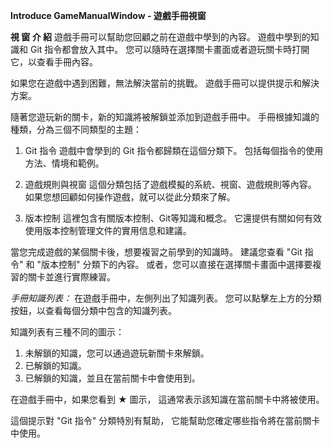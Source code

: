 **Introduce GameManualWindow - 遊戲手冊視窗**

**視 窗 介 紹**
遊戲手冊可以幫助您回顧之前在遊戲中學到的內容。
遊戲中學到的知識和 Git 指令都會放入其中。
您可以隨時在選擇關卡畫面或者遊玩關卡時打開它，以查看手冊內容。

如果您在遊戲中遇到困難，無法解決當前的挑戰。
遊戲手冊可以提供提示和解決方案。

隨著您遊玩新的關卡，新的知識將被解鎖並添加到遊戲手冊中。
手冊根據知識的種類，分為三個不同類型的主題：

1. Git 指令
遊戲中會學到的 Git 指令都歸類在這個分類下。
包括每個指令的使用方法、情境和範例。

1. 遊戲規則與視窗
這個分類包括了遊戲模擬的系統、視窗、遊戲規則等內容。
如果您想回顧如何操作遊戲，就可以從此分類來了解。

1. 版本控制
這裡包含有關版本控制、Git等知識和概念。
它還提供有關如何有效使用版本控制管理文件的實用信息和建議。

當您完成遊戲的某個關卡後，想要複習之前學到的知識時。
建議您查看 "Git 指令" 和 "版本控制" 分類下的內容。
或者，您可以直接在選擇關卡畫面中選擇要複習的關卡並進行實際練習。


*手冊知識列表：*
在遊戲手冊中，左側列出了知識列表。
您可以點擊左上方的分類按鈕，以查看每個分類中包含的知識列表。

知識列表有三種不同的圖示：
1. 未解鎖的知識，您可以通過遊玩新關卡來解鎖。
2. 已解鎖的知識。
3. 已解鎖的知識，並且在當前關卡中會使用到。

在遊戲手冊中，如果您看到 ★ 圖示，
這通常表示該知識在當前關卡中將被使用。

這個提示對 "Git 指令" 分類特別有幫助，
它能幫助您確定哪些指令將在當前關卡中使用。